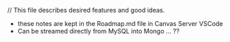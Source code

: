 // This file describes desired features and good ideas.

- these notes are kept in the Roadmap.md file in Canvas Server VSCode 
- Can be streamed directly from MySQL into Mongo ... ??
